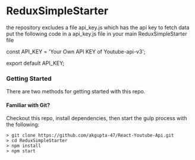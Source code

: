 # ReduxSimpleStarter

the repository excludes a file api_key.js which has the api key to fetch data
put the following code in a api_key.js file in your main ReduxSimpleStarter file

const API_KEY = 'Your Own API KEY of Youtube-api-v3';

export default API_KEY;

### Getting Started

There are two methods for getting started with this repo.

#### Familiar with Git?

Checkout this repo, install dependencies, then start the gulp process with the following:

```
> git clone https://github.com/akgupta-47/React-Youtube-Api.git
> cd ReduxSimpleStarter
> npm install
> npm start
```
